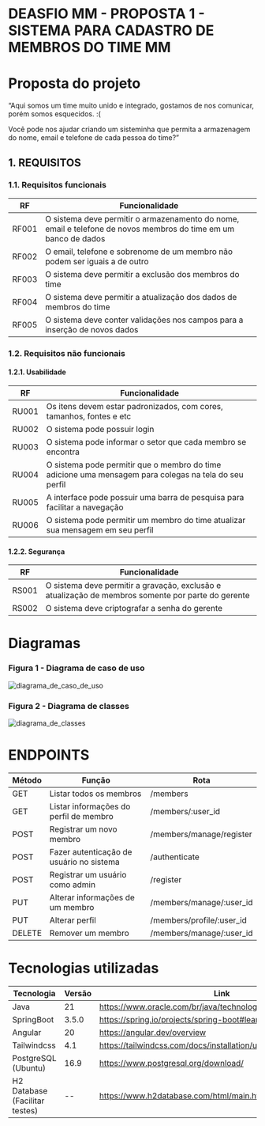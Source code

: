 # DEASFIO MM - PROPOSTA 1 - SISTEMA PARA CADASTRO DE MEMBROS DO TIME MM #


<h1>Proposta do projeto</h1>
“Aqui somos um time muito unido e integrado, gostamos de nos comunicar, porém somos esquecidos. :( 

Você pode nos ajudar criando um sisteminha que permita a armazenagem do nome, email e telefone de cada pessoa do time?”



<h2>1. REQUISITOS</h2>

<h3>1.1. Requisitos funcionais</h3>

| RF    | Funcionalidade |
| ----- | -------------- |
| RF001 | O sistema deve permitir o armazenamento do nome, email e telefone de novos membros do time em um banco de dados |
| RF002 | O email, telefone e sobrenome de um membro não podem ser iguais a de outro |
| RF003 | O sistema deve permitir a exclusão dos membros do time |
| RF004 | O sistema deve permitir a atualização dos dados de membros do time |
| RF005 | O sistema deve conter validações nos campos para a inserção de novos dados |


<h3>1.2. Requisitos não funcionais</h3>
<h4>1.2.1. Usabilidade</h4>

| RF    | Funcionalidade |
| ----- | -------------- |
| RU001 | Os itens devem estar padronizados, com cores, tamanhos, fontes e etc |
| RU002 | O sistema pode possuir login |
| RU003 | O sistema pode informar o setor que cada membro se encontra |
| RU004 | O sistema pode permitir que o membro do time adicione uma mensagem para colegas na tela do seu perfil |
| RU005 | A interface pode possuir uma barra de pesquisa para facilitar a navegação |
| RU006 | O sistema pode permitir um membro do time atualizar sua mensagem em seu perfil |

<h4>1.2.2. Segurança</h4>

| RF    | Funcionalidade |
| ----- | -------------- |
| RS001 | O sistema deve permitir a gravação, exclusão e atualização de membros somente por parte do gerente |
| RS002 | O sistema deve criptografar a senha do gerente |


<h1>Diagramas</h1>

<h3>Figura 1 - Diagrama de caso de uso</h3>

![diagrama_de_caso_de_uso](https://github.com/user-attachments/assets/be789956-bcd2-4be5-924e-8ca69cb3b193)

<h3>Figura 2 - Diagrama de classes</h3>

![diagrama_de_classes](https://github.com/user-attachments/assets/467c114e-39fe-4774-946c-442255c8aad3)


<h1>ENDPOINTS</h1>

| Método | Função | Rota |
| ---------- | ------ | ---- |
| GET | Listar todos os membros | /members |
| GET | Listar informações do perfil de membro | /members/:user_id |
| POST | Registrar um novo membro | /members/manage/register |
| POST | Fazer autenticação de usuário no sistema | /authenticate |
| POST | Registrar um usuário como admin | /register |
| PUT | Alterar informações de um membro | /members/manage/:user_id |
| PUT | Alterar perfil | /members/profile/:user_id |
| DELETE | Remover um membro | /members/manage/:user_id |














<h1>Tecnologias utilizadas</h1>

| Tecnologia | Versão | Link |
| ---------- | ------ | ---- |
| Java | 21 | https://www.oracle.com/br/java/technologies/downloads/#java21 |
| SpringBoot | 3.5.0 | https://spring.io/projects/spring-boot#learn |
| Angular | 20 | https://angular.dev/overview |
| Tailwindcss | 4.1 | https://tailwindcss.com/docs/installation/using-vite |
| PostgreSQL (Ubuntu) | 16.9 | https://www.postgresql.org/download/ |
| H2 Database (Facilitar testes) | -- | https://www.h2database.com/html/main.html |




